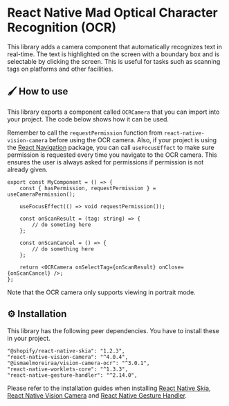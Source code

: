 # React Native Mad Optical Character Recognition (OCR)

This library adds a camera component that automatically recognizes text in real-time. The text is
highlighted on the screen with a boundary box and is selectable by clicking the screen. This is
useful for tasks such as scanning tags on platforms and other facilities.

## 🖌️ How to use

This library exports a component called `OCRCamera` that you can import into your project. The code
below shows how it can be used.

Remember to call the `requestPermission` function from `react-native-vision-camera` before using the
OCR camera. Also, if your project is using the [React Navigation](https://reactnavigation.org/)
package, you can call `useFocusEffect` to make sure permission is requested every time you navigate
to the OCR camera. This ensures the user is always asked for permissions if permission is not
already given.

```tsx
export const MyComponent = () => {
    const { hasPermission, requestPermission } = useCameraPermission();

    useFocusEffect(() => void requestPermission());

    const onScanResult = (tag: string) => {
        // do someting here
    };

    const onScanCancel = () => {
        // do something here
    };

    return <OCRCamera onSelectTag={onScanResult} onClose={onScanCancel} />;
};
```

Note that the OCR camera only supports viewing in portrait mode.

## ⚙️ Installation

This library has the following peer dependencies. You have to install these in your project.

```
"@shopify/react-native-skia": "1.2.3",
"react-native-vision-camera": "^4.0.4",
"@ismaelmoreiraa/vision-camera-ocr": "^3.0.1",
"react-native-worklets-core": "^1.3.3",
"react-native-gesture-handler": "^2.14.0",
```

Please refer to the installation guides when installing
[React Native Skia](https://shopify.github.io/react-native-skia/),
[React Native Vision Camera](https://github.com/mrousavy/react-native-vision-camera) and
[React Native Gesture Handler](https://docs.swmansion.com/react-native-gesture-handler/docs/fundamentals/installation).
